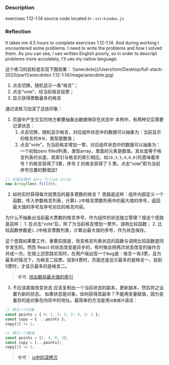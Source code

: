 ### Description
exercises 1.12-1.14 source code located in :
`src`->`index.js`

### Reflection
It takes me 4.5 hours to complete exercises 1.12-1.14. And during working I encountered some problems. I need to write the problems and how I solved them. As you can see, I ues written English poorly, so in order to descript problems more acculately, I'll ues my native language.

这个练习的目标是实现下图效果：
![anecdote](/Users/tom/Desktop/full-stack-2020/part1/anecdotes 1.12-1.14/image/anecdote.jpg)
1. 点击切换，随机显示一条“格言”；
2. 点击“vote”，给当前格言投票；
3. 显示获得票数最多的格言

通过该练习加深了这些印象：
1. 页面中产生交互的地方都要抽象出数据保存在状态中
本例中，有两种交互需要记录状态：
	1. 点击切换，随机显示格言，对应组件状态中的数据可以抽象为：当前显示的格言的`序号`，类型是数值；
	2. 点击“vote”，为当前格言增加一票，对应组件状态中的数据可以抽象为：一个初始zero filled列表，类型array，里面的元素是数值。其长度等于格言列表的长度，其索引与格言的索引相应。如`[0,3,5,0,0,0]`的意味着序号 1 的格言获得了3票，序号 2 的格言获得了 5 票。点击“vote”即为当前序号位置的数值加1

```js
// 任意长度的 zero filled array
new Array(len).fill(0);
```

2. 如何实时获得每次投票后的最多票数的格言？
思路是这样：组件内部定义一个函数，传入参数格言列表，计算`1.2`中格言票数列表中的最大值的序号，返回最大值的序号及序号对应的格言内容。

为什么不抽象出当前最大票数的格言序号，作为组件的状态独立管理？按这个思路是这样：
	1. 在点击“vote”后，除了为当前格言增加一票外，调用比较函数；
	2. 比较函数参数是`1.2`中格言票数列表，计算出最大值的序号，作为状态保存。

这个思路如果要工作，重要前提是，改变格言列表状态的函数与调用比较函数是同步发生的。然而 React 的状态改变是异步的，有时候会把两次状态改变的操作合并成一次。在按上述思路实现时，在用户端出现一个bug是：格言一有3票，且为最多的情况下，为格言二投票，投到4票时，页面还是显示最多的是格言一，投到5票时，才显示最多的是格言二。

> 参考:
> [找出数组最大值的索引](https://blog.csdn.net/pangji0417/article/details/90375133)

3. 不应该直接改变状态
应该复制出一个当前状态的副本，更新副本，然后将之设置为新的状态。
如果状态是对象，如何获得其副本？不能用变量赋值，因为变量存的是对象在内存中的地址。最简单的方法是用`对象展开`语法：
```js
// 拷贝一个对象
const points = { 0: 1, 1: 3, 2: 4, 3: 2 };
const copy = { ...points };
copy[2] += 1;

// 拷贝一个数组
const points = [1, 4, 6, 3];
const copy = [...points];
copy[2] += 1;
```
> 参考：
> [js中的深拷贝](https://github.com/axuebin/articles/issues/20)







